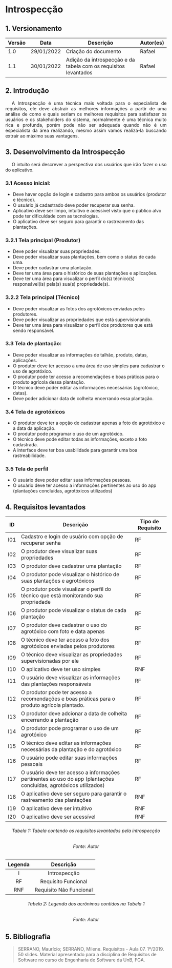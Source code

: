 # Introspecção

## 1. Versionamento
Versão|Data|Descrição|Autor(es)
------|----|---------|--------
1.0   | 29/01/2022 | Criação do documento | Rafael
1.1   | 30/01/2022 | Adição da introspecção e da tabela com os requisitos levantados| Rafael

## 2. Introdução

<p style="text-align: justify; text-indent: 20px">A Introspecção é uma técnica mais voltada para o especialista de requisitos, ele deve abstrair as melhores informações a partir de uma análise de como e quais seriam os melhores requisitos para satisfazer os usuários e os stakeholders do sistema, normalmente é uma técnica muito rica e profunda, porém pode não ser adequada quando não é um especialista da área realizando, mesmo assim vamos realizá-la buscando extrair ao máximo suas vantagens. </p>

## 3. Desenvolvimento da Introspecção

<p style="text-align: justify; text-indent: 20px"> O intuito será descrever a perspectiva dos usuários que irão fazer o uso do aplicativo.</p>

### 3.1 Acesso inicial:

* Deve haver opção de login e cadastro para ambos os usuários (produtor e técnico).
* O usuário já cadastrado deve poder recuperar sua senha.
* Aplicativo deve ser limpo, intuitivo e acessível visto que o público alvo pode ter dificuldade com as tecnologias.
* O aplicativo deve ser seguro para garantir o rastreamento das plantações.

### 3.2.1 Tela principal (Produtor)

* Deve poder visualizar suas propriedades.
* Deve poder visualizar suas plantações, bem como o status de cada uma.
* Deve poder cadastrar uma plantação.
* Deve ter uma área para o histórico de suas plantações e aplicações.
* Deve ter uma área para visualizar o perfil do(s) técnico(s) responsável(is) pela(s) sua(s) propriedade(s).

### 3.2.2 Tela principal (Técnico)

* Deve poder visualizar as fotos dos agrotóxicos enviadas pelos produtores.
* Deve poder visualizar as propriedades que está supervisionando.
* Deve ter uma área para visualizar o perfil dos produtores que está sendo responsável.

### 3.3 Tela de plantação:
* Deve poder visualizar as informações de talhão, produto, datas, aplicações.
* O produtor deve ter acesso a uma área de uso simples para cadastrar o uso de agrotóxico.
* O produtor pode ter acesso a recomendações e boas práticas para o produto agrícola dessa plantação.
* O técnico deve poder editar as informações necessárias (agrotóxico, datas).
* Deve poder adicionar data de colheita encerrando essa plantação.

### 3.4 Tela de agrotóxicos

* O produtor deve ter a opção de cadastrar apenas a foto do agrotóxico e a data da aplicação.
* O produtor pode programar o uso de um agrotóxico.
* O técnico deve pode editar todas as informações, exceto a foto cadastrada.
* A interface deve ter boa usabilidade para garantir uma boa rastreabilidade.

### 3.5 Tela de perfil
* O usuário deve poder editar suas informações pessoas.
* O usuário deve ter acesso a informações pertinentes ao uso do app (plantações concluídas, agrotóxicos utilizados)


## 4. Requisitos levantados
|ID|Descrição|Tipo de Requisito
|--|--|--|
|I01|Cadastro e login de usuário com opção de recuperar senha|RF|
|I02|O produtor deve visualizar suas propriedades|RF|
|I03|O produtor deve cadastrar uma plantação|RF|
|I04|O produtor pode visualizar o histórico de suas plantações e agrotóxicos|RF|
|I05|O produtor pode visualizar o perfil do técnico que está monitorando sua propriedade|RF|
|I06|O produtor pode visualizar o status de cada plantação|RF|
|I07|O produtor deve cadastrar o uso do agrotóxico com foto e data apenas|RF|
|I08|O técnico deve ter acesso a foto dos agrotóxicos enviadas pelos produtores|RF|
|I09|O técnico deve visualizar as propriedades supervisionadas por ele|RF|
|I10|O aplicativo deve ter uso simples|RNF|
|I11|O usuário deve visualizar as informações das plantações responsáveis|RF|
|I12|O produtor pode ter acesso a recomendações e boas práticas para o produto agrícola plantado.|RF|
|I13|O produtor deve adcionar a data de colheita encerrando a plantação |RF|
|I14|O produtor pode programar o uso de um agrotóxico |RF|
|I15|O técnico deve  editar as informações necessárias da plantação e do agrotóxico |RF|
|I16|O usuário pode editar suas informações pessoais|RF|
|I17|O usuário deve ter acesso a informações pertinentes ao uso do app (plantações concluídas, agrotóxicos utilizados)|RF|
|I18|O aplicativo deve ser seguro para garantir o rastreamento das plantações|RNF| 
|I19|O aplicativo deve ser intuitivo|RNF|
|I20|O aplicativo deve ser acessível|RNF|
<h6 align = "center">Tabela 1: Tabela contendo os requisitos levantados pela introspecção</h6>
<h6 align = "center">Fonte: Autor</h6>


<center>

|Legenda|Descrição|
|:--:|:--:|
|I|Introspecção|
|RF|Requisito Funcional|
|RNF|Requisito Não Funcional|
<h6>Tabela 2: Legenda dos acrônimos contidos na Tabela 1</h6>
<h6>Fonte: Autor</h6>

</center>


## 5. Bibliografia
> SERRANO, Maurício; SERRANO, Milene. Requisitos - Aula 07. 1º/2019. 50 slides. Material apresentado para a disciplina de Requisitos de Software no curso de Engenharia de Software da UnB, FGA.